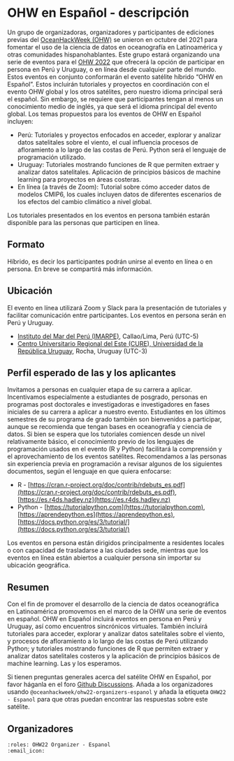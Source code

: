 # OHW en Español - descripción

Un grupo de organizadoras, organizadores y participantes de ediciones previas  del [OceanHackWeek (OHW)](https://oceanhackweek.github.io) se unieron en octubre del 2021 para fomentar el uso de la ciencia de datos en oceanografía en Latinoamérica y otras comunidades hispanohablantes. Este grupo estará organizando una serie de eventos para el [OHW 2022](https://oceanhackweek.github.io/ohw22/) que ofrecerá la opción de participar en persona en Perú y Uruguay, o en línea desde cualquier parte del mundo. Estos eventos en conjunto conformarán el evento satélite híbrido “OHW en Español”. Estos incluirán tutoriales y proyectos en coordinación con el evento OHW global y los otros satélites, pero nuestro idioma principal será el español. Sin embargo, se requiere que participantes tengan al menos un conocimiento medio  de inglés, ya que será el idioma principal del evento global. Los temas propuestos para los eventos de OHW en Español incluyen:
- Perú: Tutoriales y proyectos enfocados en acceder, explorar y analizar datos satelitales sobre el viento, el cual influencia procesos de afloramiento a lo largo de las costas de Perú. Python será el lenguaje de programación utilizado.
- Uruguay: Tutoriales mostrando funciones de R que permiten extraer y analizar datos satelitales. Aplicación de principios básicos de machine learning para proyectos en áreas costeras.
- En línea (a través de Zoom): Tutorial sobre cómo acceder datos de modelos CMIP6, los cuales incluyen datos de diferentes escenarios de los efectos del cambio climático a nivel global.

Los tutoriales presentados en los eventos en persona también estarán disponible para las personas que participen en línea.

## Formato

Híbrido, es decir los participantes podrán unirse al evento en línea o en persona. En breve se compartirá más información. 

## Ubicación

El evento en línea utilizará Zoom y Slack para la presentación de tutoriales y facilitar comunicación entre participantes. Los eventos en persona serán en Perú y Uruguay.
- [Instituto del Mar del Perú (IMARPE)](https://www.gob.pe/imarpe), Callao/Lima, Perú (UTC-5)
- [Centro Universitario Regional del Este (CURE), Universidad de la República Uruguay](https://udelar.edu.uy/directorio/lugares/centro-universitario-regional-del-este-cure-sede-rocha-1/), Rocha, Uruguay (UTC-3)

## Perfil esperado de las y los aplicantes

Invitamos a personas en cualquier etapa de su carrera a aplicar. Incentivamos especialmente a estudiantes de posgrado, personas en programas post doctorales e investigadoras e investigadores en fases iniciales de su carrera a aplicar a nuestro evento. Estudiantes en los últimos semestres de su programa de grado también son bienvenidos a participar, aunque se recomienda que tengan bases en oceanografía y ciencia de datos. Si bien se espera que los tutoriales comiencen desde un nivel relativamente básico, el conocimiento previo de los lenguajes de programación usados en el evento (R y Python) facilitará la comprensión y el aprovechamiento de  los eventos satélites. Recomendamos a las personas sin experiencia previa en programación a revisar algunos de los siguientes documentos, según el lenguaje en que quiera enfocarse:
- R - [https://cran.r-project.org/doc/contrib/rdebuts_es.pdf](https://cran.r-project.org/doc/contrib/rdebuts_es.pdf), [https://es.r4ds.hadley.nz](https://es.r4ds.hadley.nz)
- Python - [https://tutorialpython.com](https://tutorialpython.com), [https://aprendepython.es](https://aprendepython.es), [https://docs.python.org/es/3/tutorial/](https://docs.python.org/es/3/tutorial/)

Los eventos en persona están dirigidos principalmente a residentes locales o con capacidad de trasladarse a las ciudades sede, mientras que los eventos en línea están abiertos a cualquier persona sin importar su ubicación geográfica.

## Resumen

Con el fin de promover el desarrollo de la ciencia de datos oceanográfica en Latinoamérica promovemos en el marco de la OHW una serie de eventos en español. OHW en Español incluirá eventos en persona en Perú y Uruguay, así como encuentros sincrónicos virtuales. También incluirá tutoriales para acceder, explorar y analizar datos satelitales sobre el viento, y procesos de afloramiento a lo largo de las costas de Perú utilizando Python; y tutoriales mostrando funciones de R que permiten extraer y analizar datos satelitales costeros y la aplicación de principios básicos de machine learning. Las y los esperamos.

Si tienen preguntas generales acerca del satélite OHW en Español, por favor háganla 
en el foro [Github Discussions](https://github.com/orgs/oceanhackweek/discussions/categories/q-a?discussions_q=category%3AQ%26A+label%3A%22OHW22+-+Espa%C3%B1ol%22). Añada a los organizadores usando `@oceanhackweek/ohw22-organizers-espanol` y añada la etiqueta `OHW22 - Espanol` para que otras puedan encontrar las respuestas sobre este satélite.

## Organizadores

```{ohw-team}
:roles: OHW22 Organizer - Espanol
:email_icon:
```
